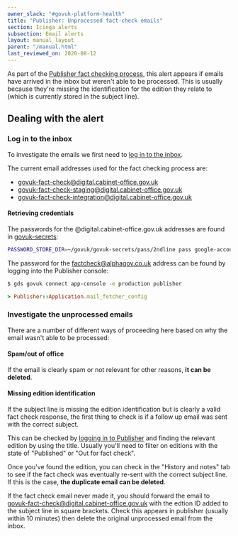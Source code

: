 ```yaml
---
owner_slack: "#govuk-platform-health"
title: "Publisher: Unprocessed fact-check emails"
section: Icinga alerts
subsection: Email alerts
layout: manual_layout
parent: "/manual.html"
last_reviewed_on: 2020-08-12
---
```


As part of the [Publisher fact checking process], this alert appears if emails
have arrived in the inbox but weren't able to be processed. This is usually
because they're missing the identification for the edition they relate to
(which is currently stored in the subject line).

[Publisher fact checking process]: https://github.com/alphagov/publisher/blob/master/doc/fact-checking.md

## Dealing with the alert

### Log in to the inbox

To investigate the emails we first need to [log in to the inbox][login].

[login]: https://support.google.com/accounts/answer/1721977?co=GENIE.Platform%3DDesktop&hl=en

The current email addresses used for the fact checking process are:

- govuk-fact-check@digital.cabinet-office.gov.uk
- govuk-fact-check-staging@digital.cabinet-office.gov.uk
- govuk-fact-check-integration@digital.cabinet-office.gov.uk

#### Retrieving credentials

The passwords for the @digital.cabinet-office.gov.uk addresses are found in
[govuk-secrets]:

[govuk-secrets]: https://github.com/alphagov/govuk-secrets

```sh
PASSWORD_STORE_DIR=~/govuk/govuk-secrets/pass/2ndline pass google-accounts/govuk-fact-check@digital.cabinet-office.gov.uk
```

The password for the factcheck@alphagov.co.uk address can be found by logging
into the Publisher console:

```sh
$ gds govuk connect app-console -e production publisher
```

```ruby
> Publisher::Application.mail_fetcher_config
```

### Investigate the unprocessed emails

There are a number of different ways of proceeding here based on why the email
wasn't able to be processed:

#### Spam/out of office

If the email is clearly spam or not relevant for other reasons,
**it can be deleted**.

#### Missing edition identification

If the subject line is missing the edition identification but is clearly a
valid fact check response, the first thing to check is if a follow up
email was sent with the correct subject.

This can be checked by [logging in to Publisher][publisher] and finding the
relevant edition by using the title. Usually you'll need to filter on editions
with the state of "Published" or "Out for fact check".

Once you've found the edition, you can check in the "History and notes" tab
to see if the fact check was eventually re-sent with the correct subject line.
If this is the case, **the duplicate email can be deleted**.

If the fact check email never made it, you should forward the email to
govuk-fact-check@digital.cabinet-office.gov.uk with the edtion ID added to the
subject line in square brackets. Check this appears in publisher (usually within
10 minutes) then delete the original unprocessed email from the inbox.

[publisher]: https://publisher.publishing.service.gov.uk/
